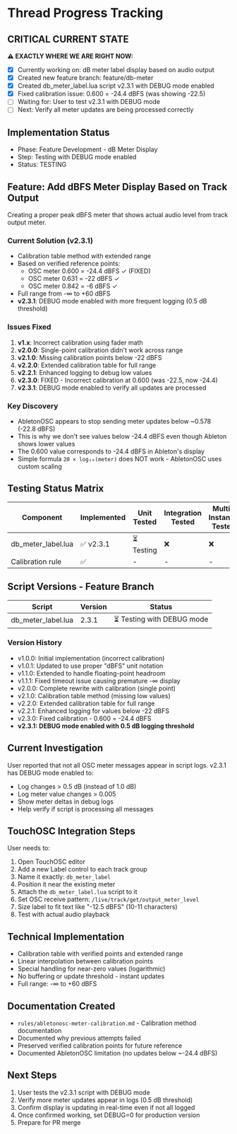 # Thread Progress Tracking

## CRITICAL CURRENT STATE
**⚠️ EXACTLY WHERE WE ARE RIGHT NOW:**
- [x] Currently working on: dB meter label display based on audio output
- [x] Created new feature branch: feature/db-meter
- [x] Created db_meter_label.lua script v2.3.1 with DEBUG mode enabled
- [x] Fixed calibration issue: 0.600 = -24.4 dBFS (was showing -22.5)
- [ ] Waiting for: User to test v2.3.1 with DEBUG mode
- [ ] Next: Verify all meter updates are being processed correctly

## Implementation Status
- Phase: Feature Development - dB Meter Display
- Step: Testing with DEBUG mode enabled
- Status: TESTING

## Feature: Add dBFS Meter Display Based on Track Output
Creating a proper peak dBFS meter that shows actual audio level from track output meter.

### Current Solution (v2.3.1)
- Calibration table method with extended range
- Based on verified reference points:
  - OSC meter 0.600 = -24.4 dBFS ✓ (FIXED)
  - OSC meter 0.631 = -22 dBFS ✓
  - OSC meter 0.842 = -6 dBFS ✓
- Full range from -∞ to +60 dBFS
- **v2.3.1**: DEBUG mode enabled with more frequent logging (0.5 dB threshold)

### Issues Fixed
1. **v1.x**: Incorrect calibration using fader math
2. **v2.0.0**: Single-point calibration didn't work across range
3. **v2.1.0**: Missing calibration points below -22 dBFS
4. **v2.2.0**: Extended calibration table for full range
5. **v2.2.1**: Enhanced logging to debug low values
6. **v2.3.0**: FIXED - Incorrect calibration at 0.600 (was -22.5, now -24.4)
7. **v2.3.1**: DEBUG mode enabled to verify all updates are processed

### Key Discovery
- AbletonOSC appears to stop sending meter updates below ~0.578 (-22.8 dBFS)
- This is why we don't see values below -24.4 dBFS even though Ableton shows lower values
- The 0.600 value corresponds to -24.4 dBFS in Ableton's display
- Simple formula `20 × log₁₀(meter)` does NOT work - AbletonOSC uses custom scaling

## Testing Status Matrix
| Component | Implemented | Unit Tested | Integration Tested | Multi-Instance Tested | 
|-----------|------------|-------------|--------------------|-----------------------|
| db_meter_label.lua | ✅ v2.3.1 | ⏳ Testing | ❌ | ❌ |
| Calibration rule | ✅ | - | - | - |

## Script Versions - Feature Branch
| Script | Version | Status |
|--------|---------|--------|
| db_meter_label.lua | 2.3.1 | ⏳ Testing with DEBUG mode |

### Version History
- v1.0.0: Initial implementation (incorrect calibration)
- v1.0.1: Updated to use proper "dBFS" unit notation
- v1.1.0: Extended to handle floating-point headroom
- v1.1.1: Fixed timeout issue causing premature -∞ display
- v2.0.0: Complete rewrite with calibration (single point)
- v2.1.0: Calibration table method (missing low values)
- v2.2.0: Extended calibration table for full range
- v2.2.1: Enhanced logging for values below -22 dBFS
- v2.3.0: Fixed calibration - 0.600 = -24.4 dBFS
- **v2.3.1: DEBUG mode enabled with 0.5 dB logging threshold**

## Current Investigation
User reported that not all OSC meter messages appear in script logs. v2.3.1 has DEBUG mode enabled to:
- Log changes > 0.5 dB (instead of 1.0 dB)
- Log meter value changes > 0.005
- Show meter deltas in debug logs
- Help verify if script is processing all messages

## TouchOSC Integration Steps
User needs to:
1. Open TouchOSC editor
2. Add a new Label control to each track group
3. Name it exactly: `db_meter_label`
4. Position it near the existing meter
5. Attach the `db_meter_label.lua` script to it
6. Set OSC receive pattern: `/live/track/get/output_meter_level`
7. Size label to fit text like "-12.5 dBFS" (10-11 characters)
8. Test with actual audio playback

## Technical Implementation
- Calibration table with verified points and extended range
- Linear interpolation between calibration points
- Special handling for near-zero values (logarithmic)
- No buffering or update threshold - instant updates
- Full range: -∞ to +60 dBFS

## Documentation Created
- `rules/abletonosc-meter-calibration.md` - Calibration method documentation
- Documented why previous attempts failed
- Preserved verified calibration points for future reference
- Documented AbletonOSC limitation (no updates below ~-24.4 dBFS)

## Next Steps
1. User tests the v2.3.1 script with DEBUG mode
2. Verify more meter updates appear in logs (0.5 dB threshold)
3. Confirm display is updating in real-time even if not all logged
4. Once confirmed working, set DEBUG=0 for production version
5. Prepare for PR merge
